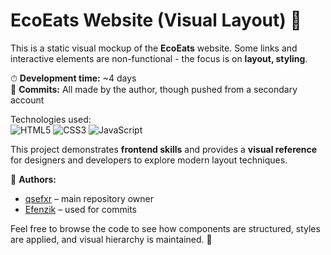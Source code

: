 # EcoEats Website (Visual Layout) 🌿

This is a static visual mockup of the **EcoEats** website. Some links and interactive elements are non-functional - the focus is on **layout, styling**.  

⏱ **Development time:** ~4 days  
💾 **Commits:** All made by the author, though pushed from a secondary account  

Technologies used:  
![HTML5](https://img.shields.io/badge/html5-%23E34F26.svg?style=for-the-badge&logo=html5&logoColor=white)
![CSS3](https://img.shields.io/badge/css3-%231572B6.svg?style=for-the-badge&logo=css3&logoColor=white)
![JavaScript](https://img.shields.io/badge/javascript-%23323330.svg?style=for-the-badge&logo=javascript&logoColor=%23F7DF1E)

This project demonstrates **frontend skills** and provides a **visual reference** for designers and developers to explore modern layout techniques.  

📂 **Authors:**  
- [qsefxr](https://github.com/qsefxr) – main repository owner  
- [Efenzik](https://github.com/Efenzik) – used for commits  

Feel free to browse the code to see how components are structured, styles are applied, and visual hierarchy is maintained. 🚀
